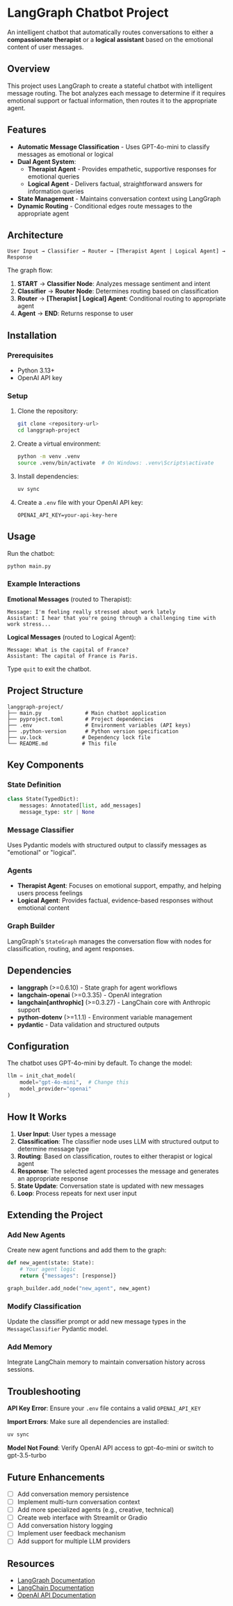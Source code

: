 # LangGraph Chatbot Project

An intelligent chatbot that automatically routes conversations to either a **compassionate therapist** or a **logical assistant** based on the emotional content of user messages.

## Overview

This project uses LangGraph to create a stateful chatbot with intelligent message routing. The bot analyzes each message to determine if it requires emotional support or factual information, then routes it to the appropriate agent.

## Features

- **Automatic Message Classification** - Uses GPT-4o-mini to classify messages as emotional or logical
- **Dual Agent System**:
  - **Therapist Agent** - Provides empathetic, supportive responses for emotional queries
  - **Logical Agent** - Delivers factual, straightforward answers for information queries
- **State Management** - Maintains conversation context using LangGraph
- **Dynamic Routing** - Conditional edges route messages to the appropriate agent

## Architecture

```
User Input → Classifier → Router → [Therapist Agent | Logical Agent] → Response
```

The graph flow:
1. **START** → **Classifier Node**: Analyzes message sentiment and intent
2. **Classifier** → **Router Node**: Determines routing based on classification
3. **Router** → **[Therapist | Logical] Agent**: Conditional routing to appropriate agent
4. **Agent** → **END**: Returns response to user

## Installation

### Prerequisites

- Python 3.13+
- OpenAI API key

### Setup

1. Clone the repository:
   ```bash
   git clone <repository-url>
   cd langgraph-project
   ```

2. Create a virtual environment:
   ```bash
   python -m venv .venv
   source .venv/bin/activate  # On Windows: .venv\Scripts\activate
   ```

3. Install dependencies:
   ```bash
   uv sync
   ```

4. Create a `.env` file with your OpenAI API key:
   ```
   OPENAI_API_KEY=your-api-key-here
   ```

## Usage

Run the chatbot:

```bash
python main.py
```

### Example Interactions

**Emotional Messages** (routed to Therapist):
```
Message: I'm feeling really stressed about work lately
Assistant: I hear that you're going through a challenging time with work stress...
```

**Logical Messages** (routed to Logical Agent):
```
Message: What is the capital of France?
Assistant: The capital of France is Paris.
```

Type `quit` to exit the chatbot.

## Project Structure

```
langgraph-project/
├── main.py              # Main chatbot application
├── pyproject.toml       # Project dependencies
├── .env                 # Environment variables (API keys)
├── .python-version      # Python version specification
├── uv.lock             # Dependency lock file
└── README.md           # This file
```

## Key Components

### State Definition
```python
class State(TypedDict):
    messages: Annotated[list, add_messages]
    message_type: str | None
```

### Message Classifier
Uses Pydantic models with structured output to classify messages as "emotional" or "logical".

### Agents

- **Therapist Agent**: Focuses on emotional support, empathy, and helping users process feelings
- **Logical Agent**: Provides factual, evidence-based responses without emotional content

### Graph Builder
LangGraph's `StateGraph` manages the conversation flow with nodes for classification, routing, and agent responses.

## Dependencies

- **langgraph** (>=0.6.10) - State graph for agent workflows
- **langchain-openai** (>=0.3.35) - OpenAI integration
- **langchain[anthrophic]** (>=0.3.27) - LangChain core with Anthropic support
- **python-dotenv** (>=1.1.1) - Environment variable management
- **pydantic** - Data validation and structured outputs

## Configuration

The chatbot uses GPT-4o-mini by default. To change the model:

```python
llm = init_chat_model(
    model="gpt-4o-mini",  # Change this
    model_provider="openai"
)
```

## How It Works

1. **User Input**: User types a message
2. **Classification**: The classifier node uses LLM with structured output to determine message type
3. **Routing**: Based on classification, routes to either therapist or logical agent
4. **Response**: The selected agent processes the message and generates an appropriate response
5. **State Update**: Conversation state is updated with new messages
6. **Loop**: Process repeats for next user input

## Extending the Project

### Add New Agents
Create new agent functions and add them to the graph:

```python
def new_agent(state: State):
    # Your agent logic
    return {"messages": [response]}

graph_builder.add_node("new_agent", new_agent)
```

### Modify Classification
Update the classifier prompt or add new message types in the `MessageClassifier` Pydantic model.

### Add Memory
Integrate LangChain memory to maintain conversation history across sessions.

## Troubleshooting

**API Key Error**: Ensure your `.env` file contains a valid `OPENAI_API_KEY`

**Import Errors**: Make sure all dependencies are installed:
```bash
uv sync
```

**Model Not Found**: Verify OpenAI API access to gpt-4o-mini or switch to gpt-3.5-turbo

## Future Enhancements

- [ ] Add conversation memory persistence
- [ ] Implement multi-turn conversation context
- [ ] Add more specialized agents (e.g., creative, technical)
- [ ] Create web interface with Streamlit or Gradio
- [ ] Add conversation history logging
- [ ] Implement user feedback mechanism
- [ ] Add support for multiple LLM providers

## Resources

- [LangGraph Documentation](https://langchain-ai.github.io/langgraph/)
- [LangChain Documentation](https://python.langchain.com/)
- [OpenAI API Documentation](https://platform.openai.com/docs)
